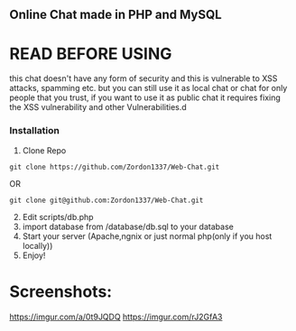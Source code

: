 ## Online Chat made in PHP and MySQL

# READ BEFORE USING
this chat doesn't have any form of security
and this is vulnerable to XSS attacks, spamming etc.
but you can still use it as local chat or chat for only people that you trust,
if you want to use it as public chat it requires fixing the XSS vulnerability and other Vulnerabilities.d
### Installation

1. Clone Repo
```
git clone https://github.com/Zordon1337/Web-Chat.git
```
OR
```
git clone git@github.com:Zordon1337/Web-Chat.git
```
2. Edit scripts/db.php
3. import database from /database/db.sql to your database
4. Start your server (Apache,ngnix or just normal php(only if you host locally))
5. Enjoy!

# Screenshots: 
https://imgur.com/a/0t9JQDQ
https://imgur.com/rJ2GfA3